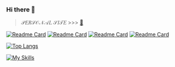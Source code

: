 ### Hi there 👋 

> 𝒫𝐸𝑅𝒮𝒪𝒩𝒜𝐿 𝒮𝐼𝒯𝐸 >>> [🦋](https://mjkey.ru/)

[![Readme Card](https://github-readme-stats.vercel.app/api/pin/?username=mjkey&repo=DonatonTimer&theme=radical&locale=ru&hide_border=true)](https://github.com/MjKey/DonatonTimer)
[![Readme Card](https://github-readme-stats.vercel.app/api/pin/?username=mjkey&repo=Twitch-Chat-EdgeTTS&theme=radical&locale=ru&hide_border=true)](https://github.com/mjkey/Twitch-Chat-EdgeTTS)
[![Readme Card](https://github-readme-stats.vercel.app/api/pin/?username=mjkey&repo=InzoiModsManager&theme=radical&locale=ru&hide_border=true)](https://github.com/mjkey/InzoiModsManager)
[![Readme Card](https://github-readme-stats.vercel.app/api/pin/?username=mjkey&repo=Mods-Manager-MR&theme=radical&locale=ru&hide_border=true)](https://github.com/mjkey/Mods-Manager-MR)


[![Top Langs](https://github-readme-stats.vercel.app/api/top-langs/?username=mjkey&theme=synthwave&locale=ru&hide_border=true&card_width=600px)](https://github.com/mjkey)

[![My Skills](https://skillicons.dev/icons?i=dart,js,html,css,jquery,php,py,git,ps,blender,codepen,bots,github,idea,vscode)](https://mjkey.ru/)

<!--
**MjKey/MjKey** is a ✨ _special_ ✨ repository because its `README.md` (this file) appears on your GitHub profile.

Here are some ideas to get you started:

- 🔭 I’m currently working on ...
- 🌱 I’m currently learning ...
- 👯 I’m looking to collaborate on ...
- 🤔 I’m looking for help with ...
- 💬 Ask me about ...
- 📫 How to reach me: ...
- 😄 Pronouns: ...
- ⚡ Fun fact: ...
-->
